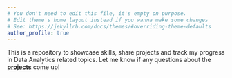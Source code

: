 ```yaml
---
# You don't need to edit this file, it's empty on purpose.
# Edit theme's home layout instead if you wanna make some changes
# See: https://jekyllrb.com/docs/themes/#overriding-theme-defaults
author_profile: true
---
```

 This is a repository to showcase skills, share projects and track my progress in Data Analytics related topics. 
 Let me know if any questions about the [**projects**](https://mqmohring.github.io/portfolio/projects/) come up!
